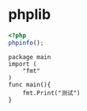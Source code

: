 # phplib

```php
<?php
phpinfo();
```

```golang
package main
import (
    "fmt"
)
func main(){
    fmt.Print("测试")
}
```
